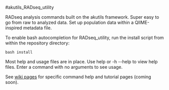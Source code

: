 #akutils_RADseq_utility  

RADseq analysis commands built on the akutils framework. Super easy to go from raw to analyzed data. Set up population data within a QIIME-inspired metadata file.  

To enable bash autocompletion for RADseq_utility, run the install script from within the repository directory:  

    bash install  


Most help and usage files are in place. Use help or -h --help to view help files. Enter a command with no arguments to see usage.  

See [wiki pages](https://github.com/alk224/akutils_RADseq_utility/wiki) for specific command help and tutorial pages (coming soon).  
